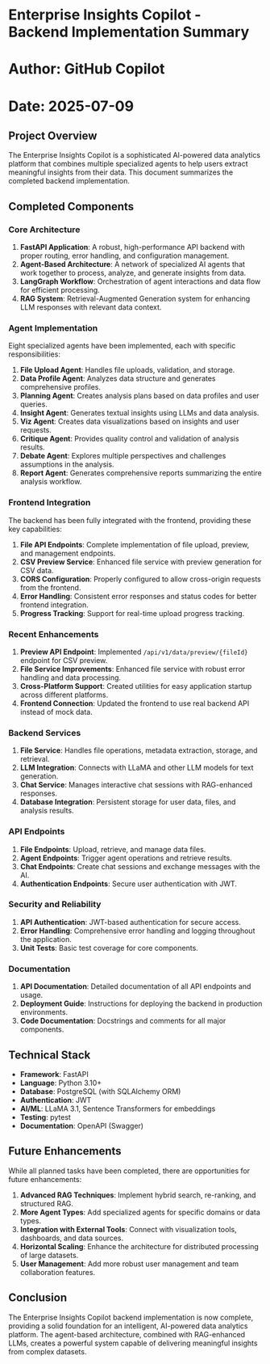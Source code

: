 # Enterprise Insights Copilot - Backend Implementation Summary
# Author: GitHub Copilot
# Date: 2025-07-09

## Project Overview

The Enterprise Insights Copilot is a sophisticated AI-powered data analytics platform that combines multiple specialized agents to help users extract meaningful insights from their data. This document summarizes the completed backend implementation.

## Completed Components

### Core Architecture

1. **FastAPI Application**: A robust, high-performance API backend with proper routing, error handling, and configuration management.
2. **Agent-Based Architecture**: A network of specialized AI agents that work together to process, analyze, and generate insights from data.
3. **LangGraph Workflow**: Orchestration of agent interactions and data flow for efficient processing.
4. **RAG System**: Retrieval-Augmented Generation system for enhancing LLM responses with relevant data context.

### Agent Implementation

Eight specialized agents have been implemented, each with specific responsibilities:

1. **File Upload Agent**: Handles file uploads, validation, and storage.
2. **Data Profile Agent**: Analyzes data structure and generates comprehensive profiles.
3. **Planning Agent**: Creates analysis plans based on data profiles and user queries.
4. **Insight Agent**: Generates textual insights using LLMs and data analysis.
5. **Viz Agent**: Creates data visualizations based on insights and user requests.
6. **Critique Agent**: Provides quality control and validation of analysis results.
7. **Debate Agent**: Explores multiple perspectives and challenges assumptions in the analysis.
8. **Report Agent**: Generates comprehensive reports summarizing the entire analysis workflow.

### Frontend Integration

The backend has been fully integrated with the frontend, providing these key capabilities:

1. **File API Endpoints**: Complete implementation of file upload, preview, and management endpoints.
2. **CSV Preview Service**: Enhanced file service with preview generation for CSV data.
3. **CORS Configuration**: Properly configured to allow cross-origin requests from the frontend.
4. **Error Handling**: Consistent error responses and status codes for better frontend integration.
5. **Progress Tracking**: Support for real-time upload progress tracking.

### Recent Enhancements

1. **Preview API Endpoint**: Implemented `/api/v1/data/preview/{fileId}` endpoint for CSV preview.
2. **File Service Improvements**: Enhanced file service with robust error handling and data processing.
3. **Cross-Platform Support**: Created utilities for easy application startup across different platforms.
4. **Frontend Connection**: Updated the frontend to use real backend API instead of mock data.

### Backend Services

1. **File Service**: Handles file operations, metadata extraction, storage, and retrieval.
2. **LLM Integration**: Connects with LLaMA and other LLM models for text generation.
3. **Chat Service**: Manages interactive chat sessions with RAG-enhanced responses.
4. **Database Integration**: Persistent storage for user data, files, and analysis results.

### API Endpoints

1. **File Endpoints**: Upload, retrieve, and manage data files.
2. **Agent Endpoints**: Trigger agent operations and retrieve results.
3. **Chat Endpoints**: Create chat sessions and exchange messages with the AI.
4. **Authentication Endpoints**: Secure user authentication with JWT.

### Security and Reliability

1. **API Authentication**: JWT-based authentication for secure access.
2. **Error Handling**: Comprehensive error handling and logging throughout the application.
3. **Unit Tests**: Basic test coverage for core components.

### Documentation

1. **API Documentation**: Detailed documentation of all API endpoints and usage.
2. **Deployment Guide**: Instructions for deploying the backend in production environments.
3. **Code Documentation**: Docstrings and comments for all major components.

## Technical Stack

- **Framework**: FastAPI
- **Language**: Python 3.10+
- **Database**: PostgreSQL (with SQLAlchemy ORM)
- **Authentication**: JWT
- **AI/ML**: LLaMA 3.1, Sentence Transformers for embeddings
- **Testing**: pytest
- **Documentation**: OpenAPI (Swagger)

## Future Enhancements

While all planned tasks have been completed, there are opportunities for future enhancements:

1. **Advanced RAG Techniques**: Implement hybrid search, re-ranking, and structured RAG.
2. **More Agent Types**: Add specialized agents for specific domains or data types.
3. **Integration with External Tools**: Connect with visualization tools, dashboards, and data sources.
4. **Horizontal Scaling**: Enhance the architecture for distributed processing of large datasets.
5. **User Management**: Add more robust user management and team collaboration features.

## Conclusion

The Enterprise Insights Copilot backend implementation is now complete, providing a solid foundation for an intelligent, AI-powered data analytics platform. The agent-based architecture, combined with RAG-enhanced LLMs, creates a powerful system capable of delivering meaningful insights from complex datasets.
